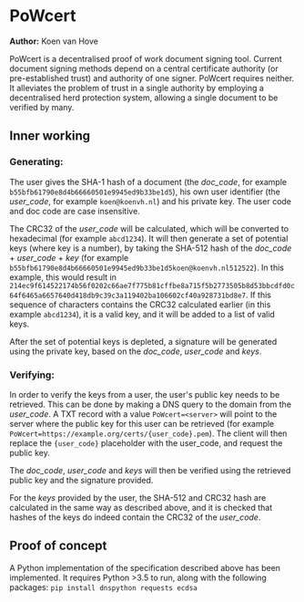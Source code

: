 # PoWcert

**Author:** Koen van Hove

PoWcert is a decentralised proof of work document signing tool. 
Current document signing methods depend on a central certificate authority 
(or pre-established trust) and authority of one signer. PoWcert requires neither.
It alleviates the problem of trust in a single authority by employing a decentralised herd protection system, 
allowing a single document to be verified by many.

## Inner working
### Generating:  
The user gives the SHA-1 hash of a document 
(the *doc_code*, for example `b55bfb61790e8d4b66660501e9945ed9b33be1d5`), 
his own user identifier (the *user_code*, for example `koen@koenvh.nl`) and his private key. 
The user code and doc code are case insensitive.

The CRC32 of the *user_code* will be calculated, which will be converted to hexadecimal 
(for example `abcd1234`). It will then generate a set of potential keys (where key is a number), by taking the 
SHA-512 hash of the *doc_code* + *user_code* + *key* 
(for example `b55bfb61790e8d4b66660501e9945ed9b33be1d5koen@koenvh.nl512522`).
In this example, this would result in 
`214ec9f614522174b56f0202c66ae7f775b81cffbe8a715f5b2773505b8d53bbcdfd0c64f6465a6657640d418db9c39c3a119402ba106602cf40a928731bd8e7`.
If this sequence of characters contains the CRC32 calculated earlier (in this example `abcd1234`), it is a valid key,
and it will be added to a list of valid keys. 

After the set of potential keys is depleted, a signature will be generated using the private key, 
based on the *doc_code*, *user_code* and *keys*.

### Verifying: 
In order to verify the keys from a user, the user's public key needs to be retrieved. This can be done by making 
a DNS query to the domain from the *user_code*. A TXT record with a value `PoWcert=<server>` will point to the server 
where the public key for this user can be retrieved (for example `PoWcert=https://example.org/certs/{user_code}.pem`). 
The client will then replace the `{user_code}` placeholder with the user_code, and request the public key.

The *doc_code*, *user_code* and *keys* will then be verified using the retrieved public key and the signature provided.

For the _keys_ provided by the user, the SHA-512 and CRC32 hash are calculated in the same way as described above, 
and it is checked that hashes of the keys do indeed contain the CRC32 of the *user_code*.

## Proof of concept

A Python implementation of the specification described above has been implemented.
It requires Python >3.5 to run, along with the following packages:
`pip install dnspython requests ecdsa`